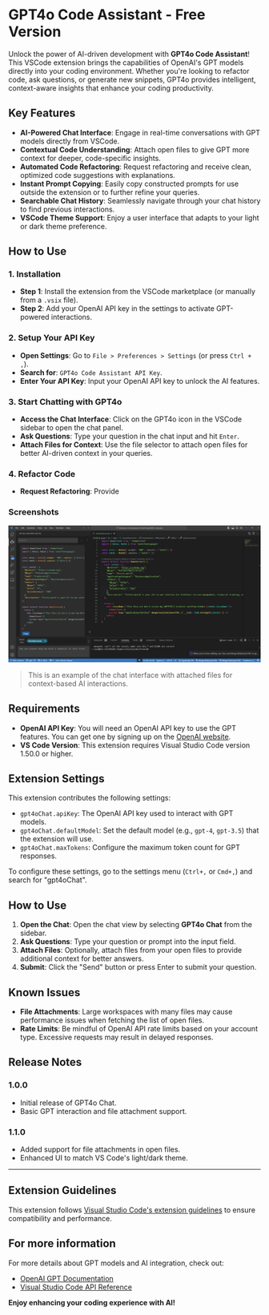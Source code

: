 # GPT4o Code Assistant - Free Version

Unlock the power of AI-driven development with **GPT4o Code Assistant**! This VSCode extension brings the capabilities of OpenAI's GPT models directly into your coding environment. Whether you're looking to refactor code, ask questions, or generate new snippets, GPT4o provides intelligent, context-aware insights that enhance your coding productivity.

## Key Features

- **AI-Powered Chat Interface**: Engage in real-time conversations with GPT models directly from VSCode.
- **Contextual Code Understanding**: Attach open files to give GPT more context for deeper, code-specific insights.
- **Automated Code Refactoring**: Request refactoring and receive clean, optimized code suggestions with explanations.
- **Instant Prompt Copying**: Easily copy constructed prompts for use outside the extension or to further refine your queries.
- **Searchable Chat History**: Seamlessly navigate through your chat history to find previous interactions.
- **VSCode Theme Support**: Enjoy a user interface that adapts to your light or dark theme preference.

## How to Use

### 1. Installation
- **Step 1**: Install the extension from the VSCode marketplace (or manually from a `.vsix` file).
- **Step 2**: Add your OpenAI API key in the settings to activate GPT-powered interactions.
  
### 2. Setup Your API Key
- **Open Settings**: Go to `File > Preferences > Settings` (or press `Ctrl + ,`).
- **Search for**: `GPT4o Code Assistant API Key`.
- **Enter Your API Key**: Input your OpenAI API key to unlock the AI features.

### 3. Start Chatting with GPT4o
- **Access the Chat Interface**: Click on the GPT4o icon in the VSCode sidebar to open the chat panel.
- **Ask Questions**: Type your question in the chat input and hit `Enter`.
- **Attach Files for Context**: Use the file selector to attach open files for better AI-driven context in your queries.

### 4. Refactor Code
- **Request Refactoring**: Provide

### Screenshots

![Extension Screenshot](media/printscreen.png)

> This is an example of the chat interface with attached files for context-based AI interactions.

## Requirements

- **OpenAI API Key**: You will need an OpenAI API key to use the GPT features. You can get one by signing up on the [OpenAI website](https://openai.com/).
- **VS Code Version**: This extension requires Visual Studio Code version 1.50.0 or higher.

## Extension Settings

This extension contributes the following settings:

- `gpt4oChat.apiKey`: The OpenAI API key used to interact with GPT models.
- `gpt4oChat.defaultModel`: Set the default model (e.g., `gpt-4`, `gpt-3.5`) that the extension will use.
- `gpt4oChat.maxTokens`: Configure the maximum token count for GPT responses.

To configure these settings, go to the settings menu (`Ctrl+,` or `Cmd+,`) and search for "gpt4oChat".

## How to Use

1. **Open the Chat**: Open the chat view by selecting **GPT4o Chat** from the sidebar.
2. **Ask Questions**: Type your question or prompt into the input field.
3. **Attach Files**: Optionally, attach files from your open files to provide additional context for better answers.
4. **Submit**: Click the "Send" button or press Enter to submit your question.

## Known Issues

- **File Attachments**: Large workspaces with many files may cause performance issues when fetching the list of open files.
- **Rate Limits**: Be mindful of OpenAI API rate limits based on your account type. Excessive requests may result in delayed responses.

## Release Notes

### 1.0.0

- Initial release of GPT4o Chat.
- Basic GPT interaction and file attachment support.

### 1.1.0

- Added support for file attachments in open files.
- Enhanced UI to match VS Code's light/dark theme.

---

## Extension Guidelines

This extension follows [Visual Studio Code's extension guidelines](https://code.visualstudio.com/api/references/extension-guidelines) to ensure compatibility and performance.

## For more information

For more details about GPT models and AI integration, check out:

- [OpenAI GPT Documentation](https://beta.openai.com/docs/)
- [Visual Studio Code API Reference](https://code.visualstudio.com/api)

**Enjoy enhancing your coding experience with AI!**
